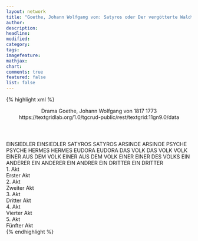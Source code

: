```yaml
---
layout: network
title: "Goethe, Johann Wolfgang von: Satyros oder Der vergötterte Waldteufel (1773)"
author:
description:
headline:
modified:
category:
tags:
imagefeature: 
mathjax: 
chart: 
comments: true
featured: false
list: false
---
```

{% highlight xml %}
<?xml-model href="https://raw.githubusercontent.com/DLiNa/project/master/rules/lina.rnc"?><?xml-model href="https://raw.githubusercontent.com/DLiNa/project/master/rules/lina.sch"?>
<play xmlns="http://lina.digital">
  <header>
    <title>Satyros oder Der vergötterte Waldteufel</title>
    <subtitle>Drama</subtitle>
    <genretitle/>
    <author>Goethe, Johann Wolfgang von</author>
    <date type="print">1817</date>
    <date type="premiere"/>
    <date type="written">1773</date>
    <source>https://textgridlab.org/1.0/tgcrud-public/rest/textgrid:11gn9.0/data</source>
  </header>
  <personae>
    <character>
      <name>EINSIEDLER</name>
      <alias xml:id="einsiedler">
        <name>EINSIEDLER</name>
      </alias>
    </character>
    <character>
      <name>SATYROS</name>
      <alias xml:id="satyros">
        <name>SATYROS</name>
      </alias>
    </character>
    <character>
      <name>ARSINOE</name>
      <alias xml:id="arsinoe">
        <name>ARSINOE</name>
      </alias>
    </character>
    <character>
      <name>PSYCHE</name>
      <alias xml:id="psyche">
        <name>PSYCHE</name>
      </alias>
    </character>
    <character>
      <name>HERMES</name>
      <alias xml:id="hermes">
        <name>HERMES</name>
      </alias>
    </character>
    <character>
      <name>EUDORA</name>
      <alias xml:id="eudora">
        <name>EUDORA</name>
      </alias>
    </character>
    <character>
      <name>DAS VOLK</name>
      <alias xml:id="das_volk">
        <name>DAS VOLK</name>
      </alias>
      <alias xml:id="volk">
        <name>VOLK</name>
      </alias>
    </character>
    <character>
      <name>EINER AUS DEM VOLK</name>
      <alias xml:id="einer_aus_dem_volk">
        <name>EINER AUS DEM VOLK</name>
      </alias>
      <alias xml:id="einer">
        <name>EINER</name>
      </alias>
      <alias xml:id="einer_des_volks">
        <name>EINER DES VOLKS</name>
      </alias>
    </character>
    <character>
      <name>EIN ANDERER</name>
      <alias xml:id="ein_anderer">
        <name>EIN ANDERER</name>
      </alias>
      <alias xml:id="ein_andrer">
        <name>EIN ANDRER</name>
      </alias>
    </character>
    <character>
      <name>EIN DRITTER</name>
      <alias xml:id="ein_dritter">
        <name>EIN DRITTER</name>
      </alias>
    </character>

  </personae>
  <text>
    <div>
      <head>1. Akt</head>
      <div>
        <head>Erster Akt</head>
        <sp who="#einsiedler">
          <amount n="12" unit="speech_acts"/>
          <amount n="521" unit="words"/>
          <amount n="77" unit="lines"/>
          <amount n="2740" unit="chars"/>
        </sp>
        <sp who="#satyros">
          <amount n="9" unit="speech_acts"/>
          <amount n="113" unit="words"/>
          <amount n="16" unit="lines"/>
          <amount n="566" unit="chars"/>
        </sp>
      </div>
    </div>
    <div>
      <head>2. Akt</head>
      <div>
        <head>Zweiter Akt</head>
        <sp who="#satyros">
          <amount n="1" unit="speech_acts"/>
          <amount n="179" unit="words"/>
          <amount n="26" unit="lines"/>
          <amount n="912" unit="chars"/>
        </sp>
      </div>
    </div>
    <div>
      <head>3. Akt</head>
      <div>
        <head>Dritter Akt</head>
        <sp who="#satyros">
          <amount n="23" unit="speech_acts"/>
          <amount n="621" unit="words"/>
          <amount n="114" unit="lines"/>
          <amount n="3358" unit="chars"/>
        </sp>
        <sp who="#arsinoe">
          <amount n="10" unit="speech_acts"/>
          <amount n="94" unit="words"/>
          <amount n="14" unit="lines"/>
          <amount n="464" unit="chars"/>
        </sp>
        <sp who="#psyche">
          <amount n="20" unit="speech_acts"/>
          <amount n="184" unit="words"/>
          <amount n="29" unit="lines"/>
          <amount n="954" unit="chars"/>
        </sp>
        <sp who="#hermes">
          <amount n="5" unit="speech_acts"/>
          <amount n="24" unit="words"/>
          <amount n="5" unit="lines"/>
          <amount n="143" unit="chars"/>
        </sp>
        <sp who="#einer_aus_dem_volk">
          <amount n="1" unit="speech_acts"/>
          <amount n="7" unit="words"/>
          <amount n="1" unit="lines"/>
          <amount n="33" unit="chars"/>
        </sp>
        <sp who="#ein_anderer">
          <amount n="1" unit="speech_acts"/>
          <amount n="8" unit="words"/>
          <amount n="1" unit="lines"/>
          <amount n="42" unit="chars"/>
        </sp>
        <sp who="#das_volk #einer_aus_dem_volk #ein_anderer">
          <amount n="5" unit="speech_acts"/>
          <amount n="25" unit="words"/>
          <amount n="5" unit="lines"/>
          <amount n="142" unit="chars"/>
        </sp>
      </div>
    </div>
    <div>
      <head>4. Akt</head>
      <div>
        <head>Vierter Akt</head>
        <sp who="#hermes">
          <amount n="6" unit="speech_acts"/>
          <amount n="84" unit="words"/>
          <amount n="16" unit="lines"/>
          <amount n="480" unit="chars"/>
        </sp>
        <sp who="#satyros">
          <amount n="6" unit="speech_acts"/>
          <amount n="140" unit="words"/>
          <amount n="28" unit="lines"/>
          <amount n="845" unit="chars"/>
        </sp>
        <sp who="#das_volk #einer #ein_andrer">
          <amount n="14" unit="speech_acts"/>
          <amount n="76" unit="words"/>
          <amount n="21" unit="lines"/>
          <amount n="397" unit="chars"/>
        </sp>
        <sp who="#psyche">
          <amount n="1" unit="speech_acts"/>
          <amount n="14" unit="words"/>
          <amount n="3" unit="lines"/>
          <amount n="88" unit="chars"/>
        </sp>
        <sp who="#einer">
          <amount n="3" unit="speech_acts"/>
          <amount n="12" unit="words"/>
          <amount n="3" unit="lines"/>
          <amount n="66" unit="chars"/>
        </sp>
        <sp who="#ein_andrer">
          <amount n="1" unit="speech_acts"/>
          <amount n="4" unit="words"/>
          <amount n="2" unit="lines"/>
          <amount n="24" unit="chars"/>
        </sp>
        <sp who="#einsiedler">
          <amount n="4" unit="speech_acts"/>
          <amount n="36" unit="words"/>
          <amount n="8" unit="lines"/>
          <amount n="205" unit="chars"/>
        </sp>
        <sp who="#hermes #das_volk #einsiedler #psyche #einer #ein_andrer">
          <amount n="1" unit="speech_acts"/>
          <amount n="10" unit="words"/>
          <amount n="2" unit="lines"/>
          <amount n="64" unit="chars"/>
        </sp>
      </div>
    </div>
    <div>
      <head>5. Akt</head>
      <div>
        <head>Fünfter Akt</head>
        <sp who="#eudora">
          <amount n="11" unit="speech_acts"/>
          <amount n="191" unit="words"/>
          <amount n="31" unit="lines"/>
          <amount n="991" unit="chars"/>
        </sp>
        <sp who="#einsiedler">
          <amount n="15" unit="speech_acts"/>
          <amount n="314" unit="words"/>
          <amount n="53" unit="lines"/>
          <amount n="1718" unit="chars"/>
        </sp>
        <sp who="#das_volk #einer_des_volks #ein_andrer #ein_dritter">
          <amount n="6" unit="speech_acts"/>
          <amount n="71" unit="words"/>
          <amount n="16" unit="lines"/>
          <amount n="397" unit="chars"/>
        </sp>
        <sp who="#satyros">
          <amount n="3" unit="speech_acts"/>
          <amount n="98" unit="words"/>
          <amount n="16" unit="lines"/>
          <amount n="541" unit="chars"/>
        </sp>
        <sp who="#einer_des_volks">
          <amount n="1" unit="speech_acts"/>
          <amount n="9" unit="words"/>
          <amount n="1" unit="lines"/>
          <amount n="37" unit="chars"/>
        </sp>
        <sp who="#ein_andrer">
          <amount n="1" unit="speech_acts"/>
          <amount n="8" unit="words"/>
          <amount n="1" unit="lines"/>
          <amount n="36" unit="chars"/>
        </sp>
        <sp who="#ein_dritter">
          <amount n="1" unit="speech_acts"/>
          <amount n="9" unit="words"/>
          <amount n="1" unit="lines"/>
          <amount n="40" unit="chars"/>
        </sp>
        <sp who="#hermes">
          <amount n="5" unit="speech_acts"/>
          <amount n="24" unit="words"/>
          <amount n="5" unit="lines"/>
          <amount n="119" unit="chars"/>
        </sp>
        <sp who="#psyche">
          <amount n="1" unit="speech_acts"/>
          <amount n="11" unit="words"/>
          <amount n="2" unit="lines"/>
          <amount n="69" unit="chars"/>
        </sp>
        <sp who="#volk #einer_des_volks #ein_andrer #ein_dritter">
          <amount n="2" unit="speech_acts"/>
          <amount n="11" unit="words"/>
          <amount n="2" unit="lines"/>
          <amount n="55" unit="chars"/>
        </sp>
      </div>
    </div>
  </text>
</play>
{% endhighlight %}